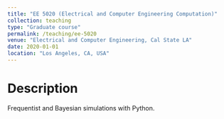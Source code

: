 ```yaml
---
title: "EE 5020 (Electrical and Computer Engineering Computation)"
collection: teaching
type: "Graduate course"
permalink: /teaching/ee-5020
venue: "Electrical and Computer Engineering, Cal State LA"
date: 2020-01-01
location: "Los Angeles, CA, USA"
---
```


# Description

Frequentist and Bayesian simulations with Python.
